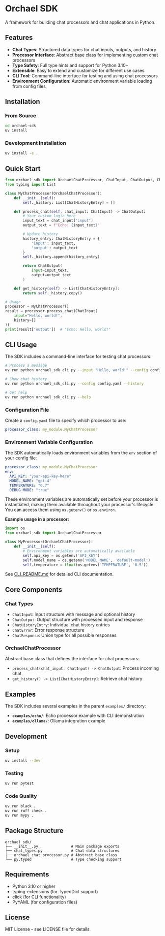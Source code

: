# Orchael SDK

A framework for building chat processors and chat applications in Python.

## Features

- **Chat Types**: Structured data types for chat inputs, outputs, and history
- **Processor Interface**: Abstract base class for implementing custom chat processors
- **Type Safety**: Full type hints and support for Python 3.10+
- **Extensible**: Easy to extend and customize for different use cases
- **CLI Tool**: Command-line interface for testing and using chat processors
- **Environment Configuration**: Automatic environment variable loading from config files

## Installation

### From Source

```bash
cd orchael-sdk
uv install
```

### Development Installation

```bash
uv install -e .
```

## Quick Start

```python
from orchael_sdk import OrchaelChatProcessor, ChatInput, ChatOutput, ChatHistoryEntry
from typing import List

class MyChatProcessor(OrchaelChatProcessor):
    def __init__(self):
        self._history: List[ChatHistoryEntry] = []

    def process_chat(self, chat_input: ChatInput) -> ChatOutput:
        # Your custom logic here
        input_text = chat_input['input']
        output_text = f"Echo: {input_text}"

        # Update history
        history_entry: ChatHistoryEntry = {
            'input': input_text,
            'output': output_text
        }
        self._history.append(history_entry)

        return ChatOutput(
            input=input_text,
            output=output_text
        )

    def get_history(self) -> List[ChatHistoryEntry]:
        return self._history.copy()

# Usage
processor = MyChatProcessor()
result = processor.process_chat(ChatInput(
    input="Hello, world!",
    history=[]
))
print(result['output'])  # "Echo: Hello, world!"
```

## CLI Usage

The SDK includes a command-line interface for testing chat processors:

```bash
# Process a message
uv run python orchael_sdk_cli.py --input "Hello, world!" --config config.yaml

# Show chat history
uv run python orchael_sdk_cli.py --config config.yaml --history

# Get help
uv run python orchael_sdk_cli.py --help
```

### Configuration File

Create a `config.yaml` file to specify which processor to use:

```yaml
processor_class: my_module.MyChatProcessor
```

### Environment Variable Configuration

The SDK automatically loads environment variables from the `env` section of your config file:

```yaml
processor_class: my_module.MyChatProcessor
env:
  API_KEY: "your-api-key-here"
  MODEL_NAME: "gpt-4"
  TEMPERATURE: "0.7"
  DEBUG_MODE: "true"
```

These environment variables are automatically set before your processor is instantiated, making them available throughout your processor's lifecycle. You can access them using `os.getenv()` or `os.environ`.

**Example usage in a processor:**

```python
import os
from orchael_sdk import OrchaelChatProcessor

class MyProcessor(OrchaelChatProcessor):
    def __init__(self):
        # Environment variables are automatically available
        self.api_key = os.getenv('API_KEY')
        self.model_name = os.getenv('MODEL_NAME', 'default-model')
        self.temperature = float(os.getenv('TEMPERATURE', '0.5'))
```

See [CLI_README.md](CLI_README.md) for detailed CLI documentation.

## Core Components

### Chat Types

- `ChatInput`: Input structure with message and optional history
- `ChatOutput`: Output structure with processed input and response
- `ChatHistoryEntry`: Individual chat history entries
- `ChatError`: Error response structure
- `ChatResponse`: Union type for all possible responses

### OrchaelChatProcessor

Abstract base class that defines the interface for chat processors:

- `process_chat(chat_input: ChatInput) -> ChatOutput`: Process incoming chat
- `get_history() -> List[ChatHistoryEntry]`: Retrieve chat history

## Examples

The SDK includes several examples in the parent `examples/` directory:

- **`examples/echo/`**: Echo processor example with CLI demonstration
- **`examples/ollama/`**: Ollama integration example

## Development

### Setup

```bash
uv install --dev
```

### Testing

```bash
uv run pytest
```

### Code Quality

```bash
uv run black .
uv run ruff check .
uv run mypy .
```

## Package Structure

```
orchael_sdk/
├── __init__.py               # Main package exports
├── chat_types.py             # Chat data structures
├── orchael_chat_processor.py # Abstract base class
└── py.typed                  # Type checking support
```

## Requirements

- Python 3.10 or higher
- typing-extensions (for TypedDict support)
- click (for CLI functionality)
- PyYAML (for configuration files)

## License

MIT License - see LICENSE file for details.
